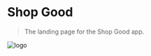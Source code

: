 # Shop Good
>The landing page for the Shop Good app.

![logo](http://s9.postimg.org/e3yf6pdbf/icon_72_2x.png)

